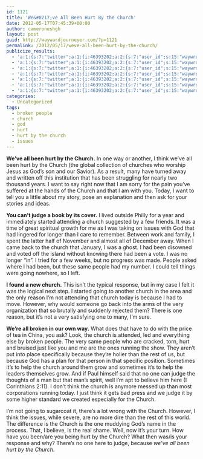 ```yaml
---
id: 1121
title: 'We&#8217;ve All Been Hurt By the Church'
date: 2012-05-17T07:45:39+00:00
author: cameroneshgh
layout: post
guid: http://waywardjourneyer.com/?p=1121
permalink: /2012/05/17/weve-all-been-hurt-by-the-church/
publicize_results:
  - 'a:1:{s:7:"twitter";a:1:{i:46393202;a:2:{s:7:"user_id";s:15:"waywrdjourneyer";s:7:"post_id";s:18:"203092611802742785";}}}'
  - 'a:1:{s:7:"twitter";a:1:{i:46393202;a:2:{s:7:"user_id";s:15:"waywrdjourneyer";s:7:"post_id";s:18:"203092611802742785";}}}'
  - 'a:1:{s:7:"twitter";a:1:{i:46393202;a:2:{s:7:"user_id";s:15:"waywrdjourneyer";s:7:"post_id";s:18:"203092611802742785";}}}'
  - 'a:1:{s:7:"twitter";a:1:{i:46393202;a:2:{s:7:"user_id";s:15:"waywrdjourneyer";s:7:"post_id";s:18:"203092611802742785";}}}'
  - 'a:1:{s:7:"twitter";a:1:{i:46393202;a:2:{s:7:"user_id";s:15:"waywrdjourneyer";s:7:"post_id";s:18:"203092611802742785";}}}'
  - 'a:1:{s:7:"twitter";a:1:{i:46393202;a:2:{s:7:"user_id";s:15:"waywrdjourneyer";s:7:"post_id";s:18:"203092611802742785";}}}'
  - 'a:1:{s:7:"twitter";a:1:{i:46393202;a:2:{s:7:"user_id";s:15:"waywrdjourneyer";s:7:"post_id";s:18:"203092611802742785";}}}'
categories:
  - Uncategorized
tags:
  - broken people
  - church
  - god
  - hurt
  - hurt by the church
  - issues
---
```

**We&#8217;ve all been hurt by the Church.** In one way or another, I think we&#8217;ve all been hurt by the Church (the global collection of churches who worship Jesus as God&#8217;s son and our Savior). As a result, many have turned away and written off this institution that has been struggling for nearly two thousand years. I want to say right now that I am sorry for the pain you&#8217;ve suffered at the hands of the Church and that I am with you. Today, I want to tell you a little about my story, pose an explanation and then ask for your stories and ideas.

**You can&#8217;t judge a book by its cover.** I lived outside Philly for a year and immediately started attending a church suggested by a few friends. It was a time of great spiritual growth for me as I was taking on issues with God that had lingered for longer than I care to remember. Between work and family, I spent the latter half of November and almost all of December away. When I came back to the church that January, I was a ghost. I had been disowned and voted off the island without knowing there had been a vote. I was no longer &#8220;in&#8221;. I tried for a few weeks, but no progress was made. People asked where I had been, but these same people had my number. I could tell things were going nowhere, so I left.

**I found a new church.** This isn&#8217;t the typical response, but in my case I felt it was the logical next step. I started going to another church in the area and the only reason I&#8217;m not attending that church today is because I had to move. However, why would someone go back into the arms of the very organization that so brutally and suddenly rejected them? There is one reason, but it&#8217;s not a very satisfying one to many, I&#8217;m sure.

**We&#8217;re all broken in our own way.** What does that have to do with the price of tea in China, you ask? Look, the church is attended, led and everything else by broken people. The very same people who are cracked, torn, hurt and bruised just like you and me are the ones running the show. They aren&#8217;t put into place specifically because they&#8217;re holier than the rest of us, but because God has a plan for that person in that specific position. Sometimes it&#8217;s to help the church around them grow and sometimes it&#8217;s to help the leaders themselves grow. And if Paul himself said that no one can judge the thoughts of a man but that man&#8217;s spirit, well I&#8217;m apt to believe him here (I Corinthians 2:11). I don&#8217;t think the church is anymore messed up than most corporations running today. I just think it gets bad press and we judge it by some higher standard we created especially for the Church.

I&#8217;m not going to sugarcoat it, there&#8217;s a lot wrong with the Church. However, I think the issues, while severe, are no more dire than the rest of this world. The difference is the Church is the one muddying God&#8217;s name in the process. That, I believe, is the real shame. Well, now it&#8217;s your turn. How have you been/are you being hurt by the Church? What then was/is your response and why? There&#8217;s no one here to judge, because _we&#8217;ve all been hurt by the Church_.